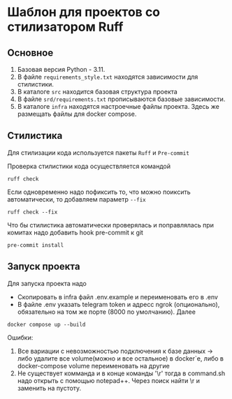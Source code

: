 # Шаблон для проектов со стилизатором Ruff

## Основное

1. Базовая версия Python - 3.11.
2. В файле `requirements_style.txt` находятся зависимости для стилистики.
3. В каталоге `src` находится базовая структура проекта
4. В файле `srd/requirements.txt` прописываются базовые зависимости.
5. В каталоге `infra` находятся настроечные файлы проекта. Здесь же размещать файлы для docker compose.

## Стилистика

Для стилизации кода используется пакеты `Ruff` и `Pre-commit`

Проверка стилистики кода осуществляется командой
```shell
ruff check
```

Если одновременно надо пофиксить то, что можно поиксить автоматически, то добавляем параметр `--fix`
```shell
ruff check --fix
```

Что бы стилистика автоматически проверялась и поправлялась при комитах надо добавить hook pre-commit к git

```shell
pre-commit install
```

## Запуск проекта



Для запуска проекта надо 
- Скопировать в infra файл .env.example и переименовать его в .env
- В файле .env указать telegram token и адресс ngrok (опционально), обязательно на том же порте (8000 по умолчанию).
Далее
```shell
docker compose up --build
```

Ошибки:

1. Все вариации с невозможностью подключения к базе данных -> либо удалите все volume(можно и все остальное) в docker`е, либо в docker-compose volume переименовать на другие
2. Не существует комманда и в конце команды '\r' тогда в command.sh надо открыть с помощью notepad++. Через поиск найти \r и заменить на пустоту.

